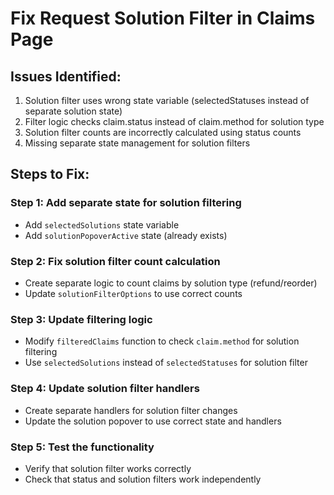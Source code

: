 # Fix Request Solution Filter in Claims Page

## Issues Identified:
1. Solution filter uses wrong state variable (selectedStatuses instead of separate solution state)
2. Filter logic checks claim.status instead of claim.method for solution type
3. Solution filter counts are incorrectly calculated using status counts
4. Missing separate state management for solution filters

## Steps to Fix:

### Step 1: Add separate state for solution filtering
- Add `selectedSolutions` state variable
- Add `solutionPopoverActive` state (already exists)

### Step 2: Fix solution filter count calculation
- Create separate logic to count claims by solution type (refund/reorder)
- Update `solutionFilterOptions` to use correct counts

### Step 3: Update filtering logic
- Modify `filteredClaims` function to check `claim.method` for solution filtering
- Use `selectedSolutions` instead of `selectedStatuses` for solution filter

### Step 4: Update solution filter handlers
- Create separate handlers for solution filter changes
- Update the solution popover to use correct state and handlers

### Step 5: Test the functionality
- Verify that solution filter works correctly
- Check that status and solution filters work independently
